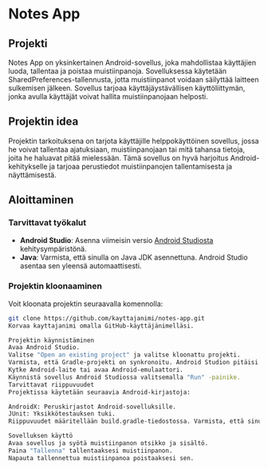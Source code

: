# Notes App

## Projekti

Notes App on yksinkertainen Android-sovellus, joka mahdollistaa käyttäjien luoda, tallentaa ja poistaa muistiinpanoja. Sovelluksessa käytetään SharedPreferences-tallennusta, jotta muistiinpanot voidaan säilyttää laitteen sulkemisen jälkeen. Sovellus tarjoaa käyttäjäystävällisen käyttöliittymän, jonka avulla käyttäjät voivat hallita muistiinpanojaan helposti.

## Projektin idea

Projektin tarkoituksena on tarjota käyttäjille helppokäyttöinen sovellus, jossa he voivat tallentaa ajatuksiaan, muistiinpanojaan tai mitä tahansa tietoja, joita he haluavat pitää mielessään. Tämä sovellus on hyvä harjoitus Android-kehitykselle ja tarjoaa perustiedot muistiinpanojen tallentamisesta ja näyttämisestä.

## Aloittaminen

### Tarvittavat työkalut

- **Android Studio**: Asenna viimeisin versio [Android Studiosta](https://developer.android.com/studio) kehitysympäristönä.
- **Java**: Varmista, että sinulla on Java JDK asennettuna. Android Studio asentaa sen yleensä automaattisesti.

### Projektin kloonaaminen

Voit kloonata projektin seuraavalla komennolla:

```bash
git clone https://github.com/kayttajanimi/notes-app.git
Korvaa kayttajanimi omalla GitHub-käyttäjänimelläsi.

Projektin käynnistäminen
Avaa Android Studio.
Valitse "Open an existing project" ja valitse kloonattu projekti.
Varmista, että Gradle-projekti on synkronoitu. Android Studion pitäisi automaattisesti ladata tarvittavat kirjastot ja riippuvuudet.
Kytke Android-laite tai avaa Android-emulaattori.
Käynnistä sovellus Android Studiossa valitsemalla "Run" -painike.
Tarvittavat riippuvuudet
Projektissa käytetään seuraavia Android-kirjastoja:

AndroidX: Peruskirjastot Android-sovelluksille.
JUnit: Yksikkötestauksen tuki.
Riippuvuudet määritellään build.gradle-tiedostossa. Varmista, että sinulla on käytössä oikeat versiot kirjastosta.

Sovelluksen käyttö
Avaa sovellus ja syötä muistiinpanon otsikko ja sisältö.
Paina "Tallenna" tallentaaksesi muistiinpanon.
Napauta tallennettua muistiinpanoa poistaaksesi sen.
